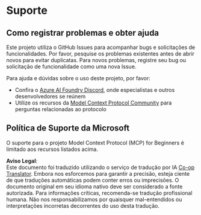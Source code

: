 <!--
CO_OP_TRANSLATOR_METADATA:
{
  "original_hash": "b3cffaf217113101e21eba532be806ea",
  "translation_date": "2025-07-13T15:21:56+00:00",
  "source_file": "SUPPORT.md",
  "language_code": "br"
}
-->
# Suporte

## Como registrar problemas e obter ajuda  

Este projeto utiliza o GitHub Issues para acompanhar bugs e solicitações de funcionalidades. Por favor, pesquise os problemas existentes antes de abrir novos para evitar duplicatas. Para novos problemas, registre seu bug ou solicitação de funcionalidade como uma nova Issue.

Para ajuda e dúvidas sobre o uso deste projeto, por favor:
- Confira o [Azure AI Foundry Discord](https://discord.com/invite/ByRwuEEgH4), onde especialistas e outros desenvolvedores se reúnem
- Utilize os recursos da [Model Context Protocol Community](https://modelcontextprotocol.io/community/) para perguntas relacionadas ao protocolo

## Política de Suporte da Microsoft  

O suporte para o projeto Model Context Protocol (MCP) for Beginners é limitado aos recursos listados acima.

**Aviso Legal**:  
Este documento foi traduzido utilizando o serviço de tradução por IA [Co-op Translator](https://github.com/Azure/co-op-translator). Embora nos esforcemos para garantir a precisão, esteja ciente de que traduções automáticas podem conter erros ou imprecisões. O documento original em seu idioma nativo deve ser considerado a fonte autorizada. Para informações críticas, recomenda-se tradução profissional humana. Não nos responsabilizamos por quaisquer mal-entendidos ou interpretações incorretas decorrentes do uso desta tradução.